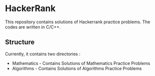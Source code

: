 # HackerRank
This repository contains solutions of Hackerrank practice problems. The codes are written in C/C++.

## Structure 
Currently, it contains two directories :
* Mathematics - Contains Solutions of Mathematics Practice Problems
* Algorithms  - Contains Solutions of Algorithms Practice Problems
